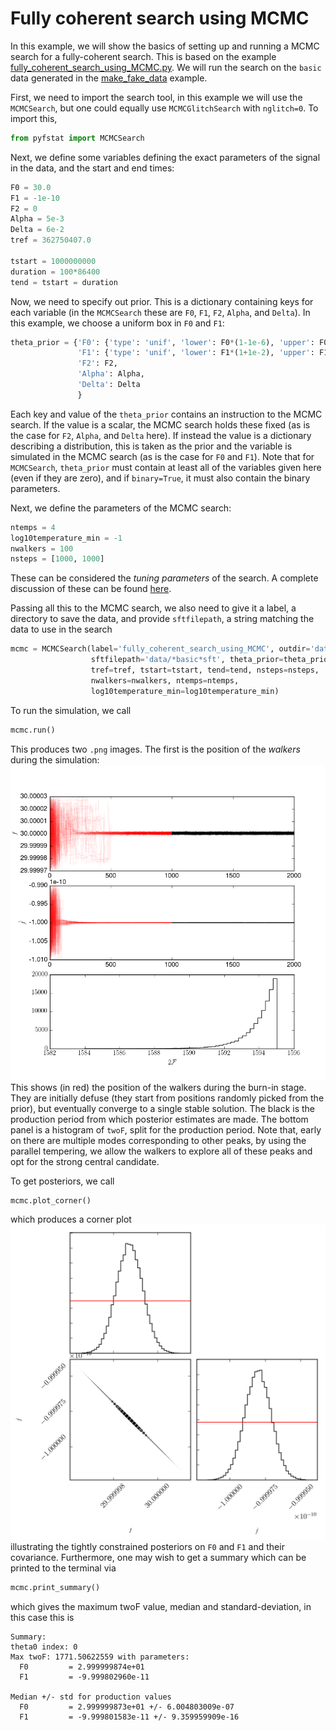 # Fully coherent search using MCMC

In this example, we will show the basics of setting up and running a MCMC
search for a fully-coherent search. This is based on the example
[fully_coherent_search_using_MCMC.py](../example/fully_coherent_search_using_MCMC.py).
We will run the search on the `basic` data generated in the
[make_fake_data](make_fake_data.md) example.

First, we need to import the search tool, in this example we will use the
`MCMCSearch`, but one could equally use `MCMCGlitchSearch` with `nglitch=0`.
To import this,

```python
from pyfstat import MCMCSearch
```

Next, we define some variables defining the exact parameters of the signal
in the data, and the start and end times:

```python
F0 = 30.0
F1 = -1e-10
F2 = 0
Alpha = 5e-3
Delta = 6e-2
tref = 362750407.0

tstart = 1000000000
duration = 100*86400
tend = tstart = duration
```

Now, we need to specify out prior. This is a dictionary containing keys for
each variable (in the `MCMCSearch` these are `F0`, `F1`, `F2`, `Alpha`, and
`Delta`). In this example, we choose a uniform box in `F0` and `F1`:

```python
theta_prior = {'F0': {'type': 'unif', 'lower': F0*(1-1e-6), 'upper': F0*(1+1e-6)},
               'F1': {'type': 'unif', 'lower': F1*(1+1e-2), 'upper': F1*(1-1e-2)},
               'F2': F2,
               'Alpha': Alpha,
               'Delta': Delta
               }
```
Each key and value of the `theta_prior` contains an instruction to the MCMC
search. If the value is a scalar, the MCMC search holds these fixed (as is the
case for `F2`, `Alpha`, and `Delta` here). If instead the value is a dictionary
describing a distribution, this is taken as the prior and the variable is
simulated in the MCMC search (as is the case for `F0` and `F1`). Note that
for `MCMCSearch`, `theta_prior` must contain at least all of the variables
given here (even if they are zero), and if `binary=True`, it must also contain
the binary parameters.

Next, we define the parameters of the MCMC search:

```python
ntemps = 4
log10temperature_min = -1
nwalkers = 100
nsteps = [1000, 1000]
```

These can be considered the *tuning parameters* of the search. A complete
discussion of these can be found [here](tuning_parameters.md).

Passing all this to the MCMC search, we also need to give it a label, a
directory to save the data, and provide `sftfilepath`, a string matching
the data to use in the search

```python
mcmc = MCMCSearch(label='fully_coherent_search_using_MCMC', outdir='data', 
                  sftfilepath='data/*basic*sft', theta_prior=theta_prior,
                  tref=tref, tstart=tstart, tend=tend, nsteps=nsteps,
                  nwalkers=nwalkers, ntemps=ntemps,
                  log10temperature_min=log10temperature_min)
```

To run the simulation, we call

```python
mcmc.run()
```

This produces two `.png` images. The first is the position of the *walkers*
during the simulation:
![](img/fully_coherent_search_using_MCMC_walkers.png)
This shows (in red) the position of the walkers during the burn-in stage. They
are initially defuse (they start from positions randomly picked from the prior),
but eventually converge to a single stable solution. The black is the production
period from which posterior estimates are made. The bottom panel is a histogram
of `twoF`, split for the production period. Note that, early on there are
multiple modes corresponding to other peaks, by using the parallel tempering,
we allow the walkers to explore all of these peaks and opt for the strong
central candidate.

To get posteriors, we call

```python
mcmc.plot_corner()
```
which produces a corner plot
![](img/fully_coherent_search_using_MCMC_corner.png)
illustrating the tightly constrained posteriors on `F0` and `F1` and their
covariance. Furthermore, one may wish to get a summary which can be printed
to the terminal via

```python
mcmc.print_summary()
```
which gives the maximum twoF value, median and standard-deviation, in this case
this is
```
Summary:
theta0 index: 0
Max twoF: 1771.50622559 with parameters:
  F0         = 2.999999874e+01
  F1         = -9.999802960e-11

Median +/- std for production values
  F0         = 2.999999873e+01 +/- 6.004803009e-07
  F1         = -9.999801583e-11 +/- 9.359959909e-16
```
